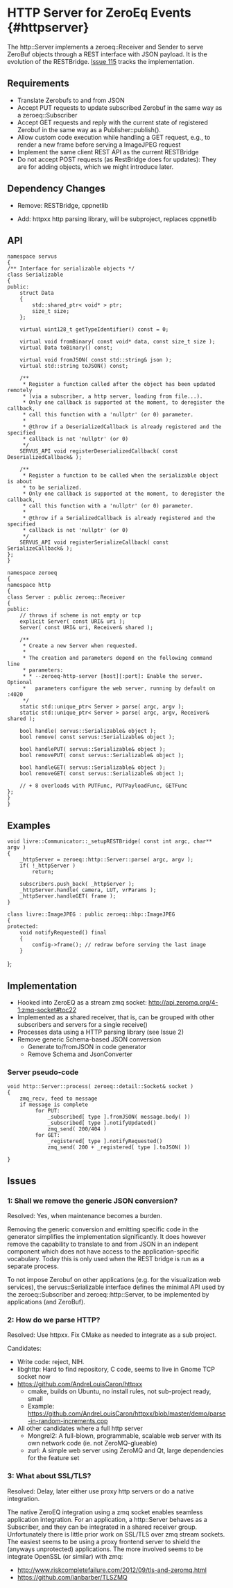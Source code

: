 HTTP Server for ZeroEq Events {#httpserver}
============

The http::Server implements a zeroeq::Receiver and Sender to serve ZeroBuf
objects through a REST interface with JSON payload. It is the evolution
of the RESTBridge. [Issue 115](https://github.com/HBPVIS/ZeroEQ/issues/115)
tracks the implementation.


## Requirements

* Translate Zerobufs to and from JSON
* Accept PUT requests to update subscribed Zerobuf in the same
  way as a zeroeq::Subscriber
* Accept GET requests and reply with the current state of registered
  Zerobuf in the same way as a Publisher::publish().
* Allow custom code execution while handling a GET request, e.g., to
  render a new frame before serving a ImageJPEG request
* Implement the same client REST API as the current RESTBridge
* Do not accept POST requests (as RestBridge does for updates): They are
  for adding objects, which we might introduce later.

## Dependency Changes

* Remove: RESTBridge, cppnetlib
+ Add: httpxx http parsing library, will be subproject, replaces cppnetlib

## API

    namespace servus
    {
    /** Interface for serializable objects */
    class Serializable
    {
    public:
        struct Data
        {
            std::shared_ptr< void* > ptr;
            size_t size;
        };

        virtual uint128_t getTypeIdentifier() const = 0;

        virtual void fromBinary( const void* data, const size_t size );
        virtual Data toBinary() const;

        virtual void fromJSON( const std::string& json );
        virtual std::string toJSON() const;

        /**
         * Register a function called after the object has been updated remotely
         * (via a subscriber, a http server, loading from file...).
         * Only one callback is supported at the moment, to deregister the callback,
         * call this function with a 'nullptr' (or 0) parameter.
         *
         * @throw if a DeserializedCallback is already registered and the specified
         * callback is not 'nullptr' (or 0)
         */
        SERVUS_API void registerDeserializedCallback( const DeserializedCallback& );

        /**
         * Register a function to be called when the serializable object is about
         * to be serialized.
         * Only one callback is supported at the moment, to deregister the callback,
         * call this function with a 'nullptr' (or 0) parameter.
         *
         * @throw if a SerializedCallback is already registered and the specified
         * callback is not 'nullptr' (or 0)
         */
        SERVUS_API void registerSerializeCallback( const SerializeCallback& );
    };
    }

    namespace zeroeq
    {
    namespace http
    {
    class Server : public zeroeq::Receiver
    {
    public:
        // throws if scheme is not empty or tcp
        explicit Server( const URI& uri );
        Server( const URI& uri, Receiver& shared );

        /**
         * Create a new Server when requested.
         *
         * The creation and parameters depend on the following command line
         * parameters:
         * * --zeroeq-http-server [host][:port]: Enable the server. Optional
         *   parameters configure the web server, running by default on :4020
         */
        static std::unique_ptr< Server > parse( argc, argv );
        static std::unique_ptr< Server > parse( argc, argv, Receiver& shared );

        bool handle( servus::Serializable& object );
        bool remove( const servus::Serializable& object );

        bool handlePUT( servus::Serializable& object );
        bool removePUT( const servus::Serializable& object );

        bool handleGET( servus::Serializable& object );
        bool removeGET( const servus::Serializable& object );

        // + 8 overloads with PUTFunc, PUTPayloadFunc, GETFunc
    };
    }
    }

## Examples

    void livre::Communicator::_setupRESTBridge( const int argc, char** argv )
    {
        _httpServer = zeroeq::http::Server::parse( argc, argv );
        if( !_httpServer )
            return;

        subscribers.push_back( _httpServer );
        _httpServer.handle( camera, LUT, vrParams );
        _httpServer.handleGET( frame );
    }

    class livre::ImageJPEG : public zeroeq::hbp::ImageJPEG
    {
    protected:
        void notifyRequested() final
        {
            config->frame(); // redraw before serving the last image
        }
   };

## Implementation

* Hooked into ZeroEQ as a stream zmq socket:
  http://api.zeromq.org/4-1:zmq-socket#toc22
* Implemented as a shared receiver, that is, can be grouped with other
  subscribers and servers for a single receive()
* Processes data using a HTTP parsing library (see Issue 2)
* Remove generic Schema-based JSON conversion
  * Generate to/fromJSON in code generator
  * Remove Schema and JsonConverter

### Server pseudo-code
    void http::Server::process( zeroeq::detail::Socket& socket )
    {
        zmq_recv, feed to message
        if message is complete
             for PUT:
                 _subscribed[ type ].fromJSON( message.body( ))
                 _subscribed[ type ].notifyUpdated()
                 zmq_send( 200/404 )
             for GET:
                 _registered[ type ].notifyRequested()
                 zmq_send( 200 + _registered[ type ].toJSON( ))

    }

## Issues

### 1: Shall we remove the generic JSON conversion?

Resolved: Yes, when maintenance becomes a burden.

Removing the generic conversion and emitting specific code in the
generator simplifies the implementation significantly. It does however
remove the capability to translate to and from JSON in an indepent
component which does not have access to the application-specific
vocabulary. Today this is only used when the REST bridge is run as a
separate process.

To not impose Zerobuf on other applications (e.g. for the visualization
web services), the servus::Serializable interface defines the minimal API used
by the zeroeq::Subscriber and zeroeq::http::Server, to be implemented by
applications (and ZeroBuf).

### 2: How do we parse HTTP?

Resolved: Use httpxx. Fix CMake as needed to integrate as a sub project.

Candidates:
* Write code: reject, NIH.
* libghttp: Hard to find repository, C code, seems to live in Gnome TCP
  socket now
* https://github.com/AndreLouisCaron/httpxx
  * cmake, builds on Ubuntu, no install rules, not sub-project ready, small
  * Example: https://github.com/AndreLouisCaron/httpxx/blob/master/demo/parse-in-random-increments.cpp
* All other candidates where a full http server
  * Mongrel2: A full-blown, programmable, scalable web server with its
    own network code (ie. not ZeroMQ-glueable)
  * zurl: A simple web server using ZeroMQ and Qt, large dependencies for
    the feature set

### 3: What about SSL/TLS?

Resolved: Delay, later either use proxy http servers or do a native
integration.

The native ZeroEQ integration using a zmq socket enables seamless
application integration. For an application, a http::Server behaves as a
Subscriber, and they can be integrated in a shared receiver
group. Unfortunately there is little prior work on SSL/TLS over zmq
stream sockets. The easiest seems to be using a proxy frontend server to
shield the (anyways unprotected) applications. The more involved seems
to be integrate OpenSSL (or similar) with zmq:

* http://www.riskcompletefailure.com/2012/09/tls-and-zeromq.html
* https://github.com/ianbarber/TLSZMQ
